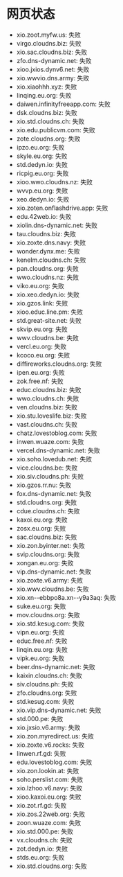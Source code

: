 # 网页状态
- xio.zoot.myfw.us: 失败
- virgo.cloudns.biz: 失败
- xio.sac.cloudns.biz: 失败
- zfo.dns-dynamic.net: 失败
- xioo.jxios.dynv6.net: 失败
- xio.wwvio.dns.army: 失败
- xio.xiaohhh.xyz: 失败
- linqing.eu.org: 失败
- daiwen.infinityfreeapp.com: 失败
- dsk.cloudns.biz: 失败
- xio.std.cloudns.ch: 失败
- xio.edu.publicvm.com: 失败
- zote.cloudns.org: 失败
- ipzo.eu.org: 失败
- skyle.eu.org: 失败
- std.dedyn.io: 失败
- ricpig.eu.org: 失败
- xioo.wwo.cloudns.nz: 失败
- wvvp.eu.org: 失败
- xeo.dedyn.io: 失败
- xio.zoten.onflashdrive.app: 失败
- edu.42web.io: 失败
- xiolin.dns-dynamic.net: 失败
- tau.cloudns.biz: 失败
- xio.zoxte.dns.navy: 失败
- wonder.dynx.me: 失败
- kenelm.cloudns.ch: 失败
- pan.cloudns.org: 失败
- wwo.cloudns.nz: 失败
- viko.eu.org: 失败
- xio.xeo.dedyn.io: 失败
- xio.gzos.link: 失败
- xioo.educ.line.pm: 失败
- std.great-site.net: 失败
- skvip.eu.org: 失败
- wwv.cloudns.be: 失败
- vercl.eu.org: 失败
- kcoco.eu.org: 失败
- diffireworks.cloudns.org: 失败
- ipen.eu.org: 失败
- zok.free.nf: 失败
- educ.cloudns.biz: 失败
- wwo.cloudns.ch: 失败
- ven.cloudns.biz: 失败
- xio.stu.loveslife.biz: 失败
- vast.cloudns.ch: 失败
- chatz.lovestoblog.com: 失败
- inwen.wuaze.com: 失败
- vercel.dns-dynamic.net: 失败
- xio.soho.lovedub.net: 失败
- vice.cloudns.be: 失败
- xio.siv.cloudns.ph: 失败
- xio.gzos.rr.nu: 失败
- fox.dns-dynamic.net: 失败
- std.cloudns.org: 失败
- cdue.cloudns.ch: 失败
- kaxoi.eu.org: 失败
- zosx.eu.org: 失败
- sac.cloudns.biz: 失败
- xio.zon.byinter.net: 失败
- svip.cloudns.org: 失败
- xongan.eu.org: 失败
- vip.dns-dynamic.net: 失败
- xio.zoxte.v6.army: 失败
- xio.wwv.cloudns.be: 失败
- xio.xn--ebbpo8a.xn--y9a3aq: 失败
- suke.eu.org: 失败
- mov.cloudns.org: 失败
- xio.std.kesug.com: 失败
- vipn.eu.org: 失败
- educ.free.nf: 失败
- linqin.eu.org: 失败
- vipk.eu.org: 失败
- beer.dns-dynamic.net: 失败
- kaixin.cloudns.ch: 失败
- siv.cloudns.ph: 失败
- zfo.cloudns.org: 失败
- std.kesug.com: 失败
- xio.vip.dns-dynamic.net: 失败
- std.000.pe: 失败
- xio.jxsio.v6.army: 失败
- xio.zon.myredirect.us: 失败
- xio.zoxte.v6.rocks: 失败
- linwen.rf.gd: 失败
- edu.lovestoblog.com: 失败
- xio.zon.lookin.at: 失败
- soho.perslist.com: 失败
- xio.lzhoo.v6.navy: 失败
- xioo.kaxoi.eu.org: 失败
- xio.zot.rf.gd: 失败
- xio.zos.22web.org: 失败
- zoon.wuaze.com: 失败
- xio.std.000.pe: 失败
- vx.cloudns.ch: 失败
- zot.dedyn.io: 失败
- stds.eu.org: 失败
- xio.std.cloudns.org: 失败
